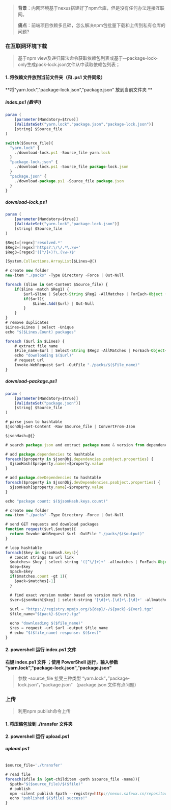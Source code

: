 > **背景**：内网环境基于nexus搭建好了npm仓库，但是没有任何办法连接互联网。
> 
> **痛点**：前端项目依赖多且碎，怎么解决npm包批量下载和上传到私有仓库的问题?
### 在互联网环境下载
> 基于npm view及递归算法命令获取依赖包列表或基于--package-lock-only生成pack-lock.json文件从中读取依赖包列表；

#### 1. 将依赖文件放到当前文件夹（和 .ps1 文件同级）
**将"yarn.lock","package-lock.json","package.json" 放到当前文件夹 **
##### index.ps1 (数字1)

```javascript
param (
	[parameter(Mandatory=$true)]
	[ValidateSet("yarn.lock","package.json","package-lock.json")]
	[string] $Source_file
)

switch($Source_file){
  "yarn.lock" {
    ./download-lock.ps1 -Source_file yarn.lock
  }
  "package-lock.json" {
    ./download-lock.ps1 -Source_file package-lock.json
  }
  "package.json" {
    ./download-package.ps1 -Source_file package.json
  }
}
```
##### download-lock.ps1
```javascript
param (
	[parameter(Mandatory=$true)]
	[ValidateSet("yarn.lock","package-lock.json")]
	[string] $Source_file
)

$Reg1=[regex]'resolved.*'
$Reg2=[regex]'https?:\/\/.*\.\w+'
$Reg3=[regex]'([^/]+)?\.(\w+)$'

[System.Collections.ArrayList]$Lines=@()

# create new folder
new-item "./packs" -Type Directory -Force | Out-Null

foreach ($line in Get-Content $Source_file) {
	if($line -match $Reg1) {
		$url=$line | Select-String $Reg2 -AllMatches | ForEach-Object {$_.Matches.Value}
        if($url){
		    $Lines.Add($url) | Out-Null
        }
	}
}
# remove duplicates
$Lines=$Lines | select -Unique
echo "$($Lines.Count) packages"

foreach ($url in $Lines) {
    # extract file name
	$File_name=$url | Select-String $Reg3 -AllMatches | ForEach-Object{$_.Matches.Value}
    echo "downloading $($url)"
    # request url
	Invoke-WebRequest $url -OutFile "./packs/$($File_name)"
}
```
##### download-package.ps1
```javascript
param (
	[parameter(Mandatory=$true)]
	[ValidateSet("package.json")]
	[string] $Source_file
)

# parse json to hashtable
$jsonObj=Get-Content -Raw $Source_file | ConvertFrom-Json 

$jsonHash=@{}

# search package.json and extract package name & version from dependencies/devDependencies

# add package.dependencies to hashtable
foreach($property in $jsonObj.dependencies.psobject.properties) {
  $jsonHash[$property.name]=$property.value
}

# add package.devDependencies to hashtable
foreach($property in $jsonObj.devDependencies.psobject.properties) {
  $jsonHash[$property.name]=$property.value
}

echo "package count: $($jsonHash.keys.count)"

# create new folder
new-item "./packs" -Type Directory -Force | Out-Null

# send GET requests and download packages
function request($url,$output){
  return Invoke-WebRequest $url -OutFile "./packs/$($output)"
}

# loop hashtable
foreach($key in $jsonHash.keys){
  # concat strings to url link
  $matches= $key | select-string '([^\/]+)+' -allmatches | ForEach-Object{$_.Matches.Value}
  $dep=$key
  $pack=$key
  if($matches.count -gt 1){
    $pack=$matches[-1]
  }

  # find exact version number based on version mark rules
  $ver=$jsonHash[$key] | select-string '[\d]+\.[\d]+\.[\d]+' -allmatches | ForEach-Object{$_.Matches.Value}
  
  $url = "https://registry.npmjs.org/${dep}/-/${pack}-${ver}.tgz"
  $file_name="${pack}-${ver}.tgz"

  echo "downloading $($file_name)"
  $res = request -url $url -output $file_name
  # echo "$($file_name) response: $($res)"
}
```
#### 2. powershell 运行 index.ps1 文件
**右键 index.ps1 文件 ；使用 PowerShell 运行，输入参数  "yarn.lock","package-lock.json","package.json"**
> 参数 -source_file 接受三种类型 “yarn.lock“，”package-lock.json“，”package.json” （package.json 文件有点问题）

### 上传
> 利用npm publish命令上传

#### 1. 将压缩包放到 ./transfer 文件夹
#### 2. powershell 运行 upload.ps1
##### upload.ps1
```javascript

$source_file='./transfer'

# read file
foreach($file in (get-childitem -path $source_file -name)){
  $path="$($source_file)/$($file)"
  # publish 
  npm -silent publish $path --registry=http://nexus.safewx.cn/repository/npm_hosted/ 
  echo "published $($file) success!"
}

```

